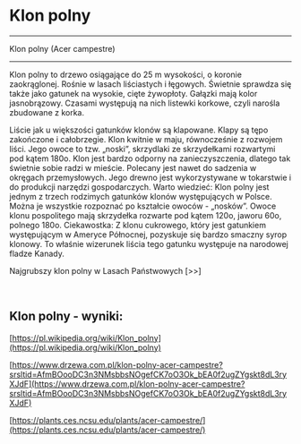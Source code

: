 # Klon polny

---
Klon polny (Acer campestre)

---
Klon polny to drzewo osiągające do 25 m wysokości, o koronie zaokrąglonej. Rośnie w lasach liściastych i łęgowych. Świetnie sprawdza się także jako gatunek na wysokie, cięte żywopłoty. Gałązki mają kolor jasnobrązowy. Czasami występują na nich listewki korkowe, czyli narośla zbudowane z korka. 

Liście jak u większości gatunków klonów są klapowane. Klapy są tępo zakończone i całobrzegie. Klon kwitnie w maju, równocześnie z rozwojem liści. Jego owoce to tzw. „noski”, skrzydlaki ze skrzydełkami rozwartymi pod kątem 180o. Klon jest bardzo odporny na zanieczyszczenia, dlatego tak świetnie sobie radzi w mieście. Polecany jest nawet do sadzenia w okręgach przemysłowych. Jego drewno jest wykorzystywane w tokarstwie i do produkcji narzędzi gospodarczych. Warto wiedzieć: Klon polny jest jednym z trzech rodzimych gatunków klonów występujących w Polsce. Można je wszystkie rozpoznać po kształcie owoców - „nosków”. Owoce klonu pospolitego mają skrzydełka rozwarte pod kątem 120o, jaworu 60o, polnego 180o. Ciekawostka: Z klonu cukrowego, który jest gatunkiem występującym w Ameryce Północnej, pozyskuje się bardzo smaczny syrop klonowy. To właśnie wizerunek liścia tego gatunku występuje na narodowej fladze Kanady.

Najgrubszy klon polny w Lasach Państwowych [>>] 

 

## Klon polny - wyniki:
[https://pl.wikipedia.org/wiki/Klon_polny](https://pl.wikipedia.org/wiki/Klon_polny)

[https://www.drzewa.com.pl/klon-polny-acer-campestre?srsltid=AfmBOooDC3n3NMsbbsNOgefCK7oO3Ok_bEA0f2ugZYgskt8dL3ryXJdF](https://www.drzewa.com.pl/klon-polny-acer-campestre?srsltid=AfmBOooDC3n3NMsbbsNOgefCK7oO3Ok_bEA0f2ugZYgskt8dL3ryXJdF)

[https://plants.ces.ncsu.edu/plants/acer-campestre/](https://plants.ces.ncsu.edu/plants/acer-campestre/)

